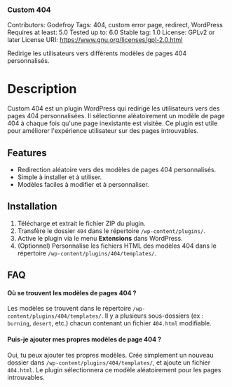 ### Custom 404 ###

Contributors: Godefroy
Tags: 404, custom error page, redirect, WordPress
Requires at least: 5.0
Tested up to: 6.0
Stable tag: 1.0
License: GPLv2 or later
License URI: https://www.gnu.org/licenses/gpl-2.0.html

Redirige les utilisateurs vers différents modèles de pages 404 personnalisés.


# Description

Custom 404 est un plugin WordPress qui redirige les utilisateurs vers des pages 404 personnalisées. Il sélectionne aléatoirement un modèle de page 404 à chaque fois qu'une page inexistante est visitée. Ce plugin est utile pour améliorer l'expérience utilisateur sur des pages introuvables.




## Features

* Redirection aléatoire vers des modèles de pages 404 personnalisés.
* Simple à installer et à utiliser.
* Modèles faciles à modifier et à personnaliser.


## Installation

1. Télécharge et extrait le fichier ZIP du plugin.
2. Transfère le dossier `404` dans le répertoire `/wp-content/plugins/`.
3. Active le plugin via le menu **Extensions** dans WordPress.
4. (Optionnel) Personnalise les fichiers HTML des modèles 404 dans le répertoire `/wp-content/plugins/404/templates/`.
    
## FAQ

#### Où se trouvent les modèles de pages 404 ? 

Les modèles se trouvent dans le répertoire `/wp-content/plugins/404/templates/`. Il y a plusieurs sous-dossiers (ex : `burning`, `desert`, etc.) chacun contenant un fichier `404.html` modifiable.
####  Puis-je ajouter mes propres modèles de page 404 ?

Oui, tu peux ajouter tes propres modèles. Crée simplement un nouveau dossier dans `/wp-content/plugins/404/templates/`, et ajoute un fichier `404.html`. Le plugin sélectionnera ce modèle aléatoirement pour les pages introuvables.


